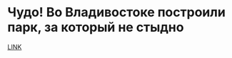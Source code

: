 # Чудо! Во Владивостоке построили парк, за который не стыдно



[LINK](https://varlamov.ru/4305259.html)